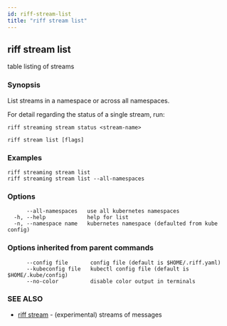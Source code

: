 ```yaml
---
id: riff-stream-list
title: "riff stream list"
---
```

## riff stream list

table listing of streams

### Synopsis

List streams in a namespace or across all namespaces.

For detail regarding the status of a single stream, run:

    riff streaming stream status <stream-name>

```
riff stream list [flags]
```

### Examples

```
riff streaming stream list
riff streaming stream list --all-namespaces
```

### Options

```
      --all-namespaces   use all kubernetes namespaces
  -h, --help             help for list
  -n, --namespace name   kubernetes namespace (defaulted from kube config)
```

### Options inherited from parent commands

```
      --config file       config file (default is $HOME/.riff.yaml)
      --kubeconfig file   kubectl config file (default is $HOME/.kube/config)
      --no-color          disable color output in terminals
```

### SEE ALSO

* [riff stream](riff_stream.md)	 - (experimental) streams of messages

